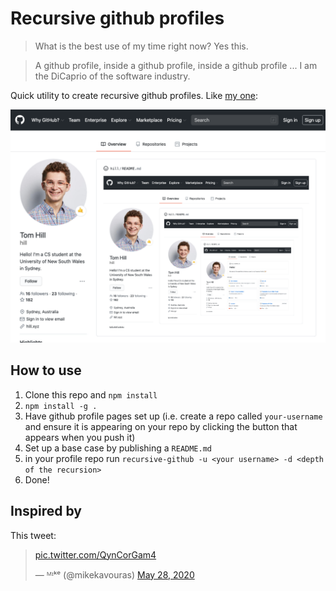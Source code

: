# Recursive github profiles

> What is the best use of my time right now? Yes this.

> A github profile, inside a github profile, inside a github profile ... I am the DiCaprio of the software industry.

Quick utility to create recursive github profiles.
Like [my one](http://github.com/hill):

![Wow look at this amazing thing!](./screenshot-1.png)

## How to use

1. Clone this repo and `npm install`
2. `npm install -g .`
3. Have github profile pages set up (i.e. create a repo called `your-username` and ensure it is appearing on your repo by clicking the button that appears when you push it)
4. Set up a base case by publishing a `README.md`
6. in your profile repo run `recursive-github -u <your username> -d <depth of the recursion>`
7. Done!

## Inspired by

This tweet:

<blockquote class="twitter-tweet"><p lang="und" dir="ltr"> <a href="https://t.co/QynCorGam4">pic.twitter.com/QynCorGam4</a></p>&mdash; ᴹᶦᵏᵉ (@mikekavouras) <a href="https://twitter.com/mikekavouras/status/1265796303595941894?ref_src=twsrc%5Etfw">May 28, 2020</a></blockquote> <script async src="https://platform.twitter.com/widgets.js" charset="utf-8"></script>
